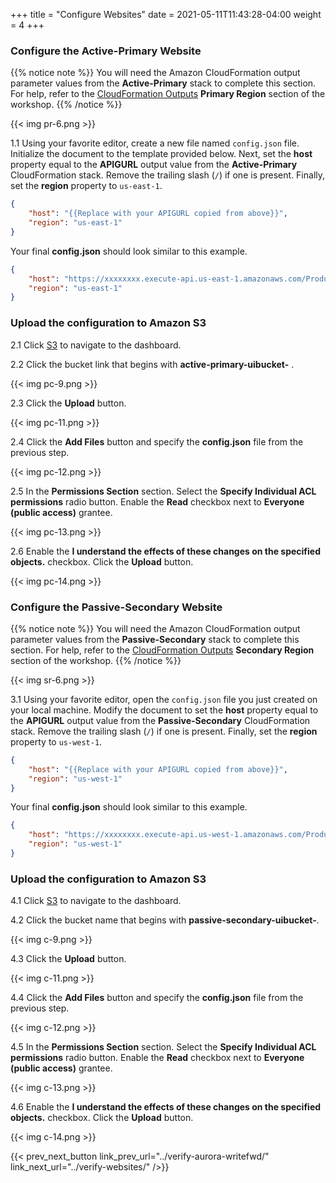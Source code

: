 +++
title = "Configure Websites"
date =  2021-05-11T11:43:28-04:00
weight = 4
+++

### Configure the Active-Primary Website

{{% notice note %}}
You will need the Amazon CloudFormation output parameter values from the **Active-Primary** stack to complete this section.  For help, refer to the [CloudFormation Outputs](../prerequisites/cfn-outputs/) **Primary Region** section of the workshop.
{{% /notice %}}

{{< img pr-6.png >}}

1.1 Using your favorite editor, create a new file named `config.json` file.  Initialize the document to the template provided below.  Next, set the **host** property equal to the **APIGURL** output value from the **Active-Primary** CloudFormation stack.  Remove the trailing slash (`/`) if one is present.  Finally, set the **region** property to `us-east-1`.

```json
{
    "host": "{{Replace with your APIGURL copied from above}}",
    "region": "us-east-1"
}
```

Your final **config.json** should look similar to this example.

```json
{
    "host": "https://xxxxxxxx.execute-api.us-east-1.amazonaws.com/Production",
    "region": "us-east-1"
}
```

### Upload the configuration to Amazon S3

2.1 Click [S3](https://us-east-1.console.aws.amazon.com/s3/home?region=us-east-1#/) to navigate to the dashboard.

2.2 Click the bucket link that begins with **active-primary-uibucket-** .

{{< img pc-9.png >}}

2.3 Click the **Upload** button.

{{< img pc-11.png >}}

2.4 Click the **Add Files** button and specify the **config.json** file from the previous step.

{{< img pc-12.png >}}

2.5 In the **Permissions Section** section. Select the **Specify Individual ACL permissions** radio button.  Enable the **Read** checkbox next to **Everyone (public access)** grantee.

{{< img pc-13.png >}}

2.6 Enable the **I understand the effects of these changes on the specified objects.** checkbox.  Click the **Upload** button.

{{< img pc-14.png >}}

### Configure the Passive-Secondary Website

{{% notice note %}}
You will need the Amazon CloudFormation output parameter values from the **Passive-Secondary** stack to complete this section. For help, refer to the [CloudFormation Outputs](../prerequisites/cfn-outputs/) **Secondary Region** section of the workshop.
{{% /notice %}}

{{< img sr-6.png >}}

3.1 Using your favorite editor, open the `config.json` file you just created on your local machine.  Modify the document to set the **host** property equal to the **APIGURL** output value from the **Passive-Secondary** CloudFormation stack.  Remove the trailing slash (`/`) if one is present.  Finally, set the **region** property to `us-west-1`.

```json
{
    "host": "{{Replace with your APIGURL copied from above}}",
    "region": "us-west-1"
}
```

Your final **config.json** should look similar to this example.

```json
{
    "host": "https://xxxxxxxx.execute-api.us-west-1.amazonaws.com/Production",
    "region": "us-west-1"
}
```

### Upload the configuration to Amazon S3

4.1 Click [S3](https://us-east-1.console.aws.amazon.com/s3/home?region=us-east-1#/) to navigate to the dashboard.

4.2 Click the bucket name that begins with **passive-secondary-uibucket-**.  

{{< img c-9.png >}}

4.3 Click the **Upload** button.

{{< img c-11.png >}}

4.4 Click the **Add Files** button and specify the **config.json** file from the previous step.

{{< img c-12.png >}}

4.5 In the **Permissions Section** section. Select the **Specify Individual ACL permissions** radio button.  Enable the **Read** checkbox next to **Everyone (public access)** grantee.

{{< img c-13.png >}}

4.6 Enable the **I understand the effects of these changes on the specified objects.** checkbox.  Click the **Upload** button.

{{< img c-14.png >}}

{{< prev_next_button link_prev_url="../verify-aurora-writefwd/" link_next_url="../verify-websites/" />}}